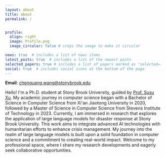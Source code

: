 ```yaml
---
layout: about
title: about
permalink: /


profile:
  align: right
  image: Profile.png
  image_circular: false # crops the image to make it circular

news: true  # includes a list of news items
latest_posts: true  # includes a list of the newest posts
selected_papers: true # includes a list of papers marked as "selected={true}"
social: true  # includes social icons at the bottom of the page
---
```

**Email**: chenguang.wang@stonybrook.edu

Hello! I'm a Ph.D. student at Stony Brook University, guided by [Prof. Susu Xu](http://susu-xu.com). My academic journey in computer science began with a Bachelor of Science in Computer Science from Xi'an Jiaotong University in 2020, followed by a Master of Science in Computer Science from Stevens Institute of Technology in 2023. Currently, I am immersed in research that explores the application of large language models for disaster response at Stony Brook University. This work aims to integrate advanced AI technologies with humanitarian efforts to enhance crisis management. My journey into the realm of large language models is built upon a solid foundation in computer science and a commitment to creating real-world impact. Welcome to my professional space, where I share my research developments and eagerly seek collaborative opportunities.
